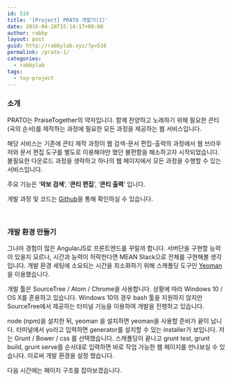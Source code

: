 ```yaml
---
id: 516
title: '[Project] PRATO 개발기(1)'
date: 2016-04-28T15:14:17+00:00
author: rabby
layout: post
guid: http://rabbylab.xyz/?p=516
permalink: /prato-1/
categories:
  - rabbylab
tags:
  - toy-project
---
```

### 소개

PRATO는 PraiseTogether의 약자입니다. 함께 찬양하고 노래하기 위해 필요한 콘티(곡의 순서)를 제작하는 과정에 필요한 모든 과정을 제공하는 웹 서비스입니다.

해당 서비스는 기존에 콘티 제작 과정이 웹 검색-문서 편집-출력의 과정에서 웹 브라우저와 문서 편집 도구를 별도로 이용해야만 했던 불편함을 해소하고자 시작되었습니다. 불필요한 다운로드 과정을 생략하고 하나의 웹 페이지에서 모든 과정을 수행할 수 있는 서비스입니다.

주요 기능은 &#8216;**악보 검색**&#8216;, &#8216;**콘티 편집**&#8216;, &#8216;**콘티 출력**&#8216; 입니다.

개발 과정 및 코드는 [Github](https://github.com/joeunha/praisetogether)을 통해 확인하실 수 있습니다.

&nbsp;

### 개발 환경 만들기

그나마 경험이 많은 AngularJS로 프론트엔드를 꾸릴까 합니다. 서버단을 구현할 능력이 있을지 모르나, 시간과 능력이 허락한다면 MEAN Stack으로 전체를 구현해볼 생각입니다. 개발 환경 세팅에 소요되는 시간을 최소화하기 위해 스캐폴딩 도구인 [Yeoman](http://yeoman.io/)을 이용했습니다.

개발 툴은 SourceTree / Atom / Chrome을 사용합니다. 상황에 따라 Windows 10 / OS X를 혼용하고 있습니다. Windows 10의 경우 bash 툴을 지원하지 않지만 SourceTree에서 제공하는 터미널 기능을 이용하여 개발을 진행하고 있습니다.

node (npm)을 설치한 뒤, yeoman 을 설치하면 yeoman을 사용할 준비가 끝이 납니다. 터미널에서 yo라고 입력하면 generator를 설치할 수 있는 installer가 보입니다. 저는 Grunt / Bower / css 를 선택했습니다. 스캐폴딩이 끝나고 grunt test, grunt build, grunt serve를 순서대로 입력하면 바로 작업 가능한 웹 페이지를 만나보실 수 있습니다. 이로써 개발 환경을 설정 했습니다.

다음 시간에는 페이지 구조를 잡아보겠습니다.
